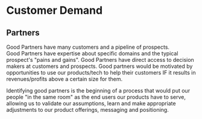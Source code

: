 # Customer Demand


## Partners
Good Partners have many customers and a pipeline of prospects.  
Good Partners have expertise about specific domains and the typical prospect's "pains and gains".
Good Partners have direct access to decision makers at customers and prospects.
Good partners would be motivated by opportunities to use our products/tech to help their customers IF it results in revenues/profits above a certain size for them.
 
Identifying good partners is the beginning of a process that would put our people "in the same room" as the end users our products have to serve, allowing us to validate our assumptions, learn and make appropriate adjustments to our product offerings, messaging and positioning.